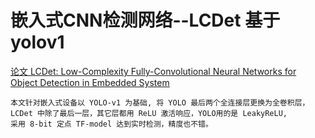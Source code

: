 # 嵌入式CNN检测网络--LCDet 基于yolov1
[论文 LCDet: Low-Complexity Fully-Convolutional Neural Networks for Object Detection in Embedded System](https://arxiv.org/pdf/1705.05922.pdf)

    本文针对嵌入式设备以 YOLO-v1 为基础, 将 YOLO 最后两个全连接层更换为全卷积层，
    LCDet 中除了最后一层，其它层都用 ReLU 激活响应，YOLO用的是 LeakyReLU,
    采用 8-bit 定点 TF-model 达到实时检测，精度也不错。
![]()
    
    
    
    
